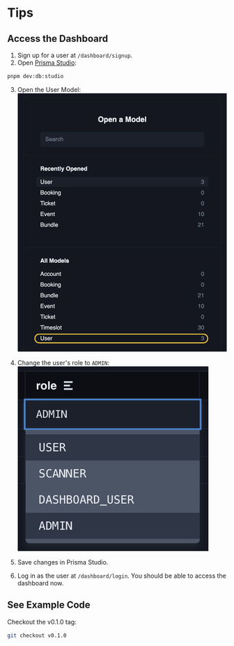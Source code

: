 # Tips

## Access the Dashboard

1. Sign up for a user at `/dashboard/signup`.
2. Open [Prisma Studio](https://www.prisma.io/studio):

```bash
pnpm dev:db:studio
```

3. Open the User Model:
![Prisma Studio UI](assets/Screenshot%202024-01-19%20at%2000.42.28.png)

4. Change the user's role to `ADMIN`:
![Prisma Studio UI](assets/Screenshot%202024-01-19%20at%2000.45.53.png)

5. Save changes in Prisma Studio.
6. Log in as the user at `/dashboard/login`. You should be able to access the dashboard now.

## See Example Code

Checkout the v0.1.0 tag:

```bash
git checkout v0.1.0
```

